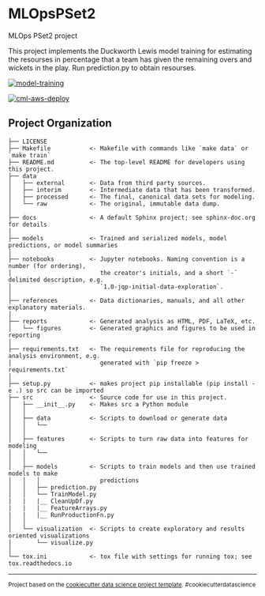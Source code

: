 MLOpsPSet2
==============================

MLOps PSet2 project

This project implements the Duckworth Lewis model training for estimating the resourses in percentage that a team has given the remaining overs and wickets in the play. Run prediction.py to obtain resourses.

[![model-training](https://github.com/ShailJoshi/MLOpsPSet2Git/actions/workflows/cml.yml/badge.svg)](https://github.com/ShailJoshi/MLOpsPSet2Git/actions/workflows/cml.yml)

[![cml-aws-deploy](https://github.com/ShailJoshi/MLOpsPSet2Git/actions/workflows/aws.yml/badge.svg)](https://github.com/ShailJoshi/MLOpsPSet2Git/actions/workflows/aws.yml)



Project Organization
------------

    ├── LICENSE
    ├── Makefile           <- Makefile with commands like `make data` or `make train`
    ├── README.md          <- The top-level README for developers using this project.
    ├── data
    │   ├── external       <- Data from third party sources.
    │   ├── interim        <- Intermediate data that has been transformed.
    │   ├── processed      <- The final, canonical data sets for modeling.
    │   └── raw            <- The original, immutable data dump.
    │
    ├── docs               <- A default Sphinx project; see sphinx-doc.org for details
    │
    ├── models             <- Trained and serialized models, model predictions, or model summaries
    │
    ├── notebooks          <- Jupyter notebooks. Naming convention is a number (for ordering),
    │                         the creator's initials, and a short `-` delimited description, e.g.
    │                         `1.0-jqp-initial-data-exploration`.
    │
    ├── references         <- Data dictionaries, manuals, and all other explanatory materials.
    │
    ├── reports            <- Generated analysis as HTML, PDF, LaTeX, etc.
    │   └── figures        <- Generated graphics and figures to be used in reporting
    │
    ├── requirements.txt   <- The requirements file for reproducing the analysis environment, e.g.
    │                         generated with `pip freeze > requirements.txt`
    │
    ├── setup.py           <- makes project pip installable (pip install -e .) so src can be imported
    ├── src                <- Source code for use in this project.
    │   ├── __init__.py    <- Makes src a Python module
    │   │
    │   ├── data           <- Scripts to download or generate data
    │   │   └── 
    │   │
    │   ├── features       <- Scripts to turn raw data into features for modeling
    │   │   └── 
    │   │
    │   ├── models         <- Scripts to train models and then use trained models to make
    │   │   │                 predictions
    │   │   ├── prediction.py
    │   │   └── TrainModel.py
    |   |   |__ CleanUpDf.py
    |   |   |__ FeatureArrays.py
    |   |   |__ RunProductionFn.py
    │   │
    │   └── visualization  <- Scripts to create exploratory and results oriented visualizations
    │       └── visualize.py
    │
    └── tox.ini            <- tox file with settings for running tox; see tox.readthedocs.io


--------

<p><small>Project based on the <a target="_blank" href="https://drivendata.github.io/cookiecutter-data-science/">cookiecutter data science project template</a>. #cookiecutterdatascience</small></p>
